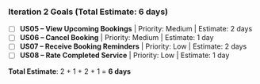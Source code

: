 ### Iteration 2 Goals (Total Estimate: 6 days)

- [ ] **US05 – View Upcoming Bookings**      | Priority: Medium | Estimate: 2 days  
- [ ] **US06 – Cancel Booking**              | Priority: Medium | Estimate: 1 day  
- [ ] **US07 – Receive Booking Reminders**   | Priority: Low    | Estimate: 2 days  
- [ ] **US08 – Rate Completed Service**      | Priority: Low    | Estimate: 1 day  

**Total Estimate**: 2 + 1 + 2 + 1 = **6 days**
